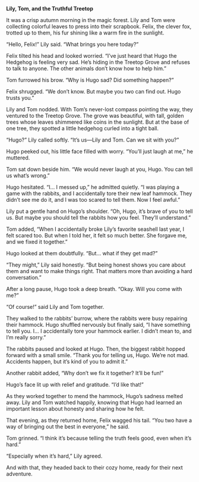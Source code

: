 **Lily, Tom, and the Truthful Treetop**

It was a crisp autumn morning in the magic forest. Lily and Tom were collecting colorful leaves to press into their scrapbook. Felix, the clever fox, trotted up to them, his fur shining like a warm fire in the sunlight.

“Hello, Felix!” Lily said. “What brings you here today?”

Felix tilted his head and looked worried. “I’ve just heard that Hugo the Hedgehog is feeling very sad. He’s hiding in the Treetop Grove and refuses to talk to anyone. The other animals don’t know how to help him.”

Tom furrowed his brow. “Why is Hugo sad? Did something happen?”

Felix shrugged. “We don’t know. But maybe you two can find out. Hugo trusts you.”

Lily and Tom nodded. With Tom’s never-lost compass pointing the way, they ventured to the Treetop Grove. The grove was beautiful, with tall, golden trees whose leaves shimmered like coins in the sunlight. But at the base of one tree, they spotted a little hedgehog curled into a tight ball.

“Hugo?” Lily called softly. “It’s us—Lily and Tom. Can we sit with you?”

Hugo peeked out, his little face filled with worry. “You’ll just laugh at me,” he muttered.

Tom sat down beside him. “We would never laugh at you, Hugo. You can tell us what’s wrong.”

Hugo hesitated. “I… I messed up,” he admitted quietly. “I was playing a game with the rabbits, and I accidentally tore their new leaf hammock. They didn’t see me do it, and I was too scared to tell them. Now I feel awful.”

Lily put a gentle hand on Hugo’s shoulder. “Oh, Hugo, it’s brave of you to tell us. But maybe you should tell the rabbits how you feel. They’ll understand.”

Tom added, “When I accidentally broke Lily’s favorite seashell last year, I felt scared too. But when I told her, it felt so much better. She forgave me, and we fixed it together.”

Hugo looked at them doubtfully. “But… what if they get mad?”

“They might,” Lily said honestly. “But being honest shows you care about them and want to make things right. That matters more than avoiding a hard conversation.”

After a long pause, Hugo took a deep breath. “Okay. Will you come with me?”

“Of course!” said Lily and Tom together.

They walked to the rabbits’ burrow, where the rabbits were busy repairing their hammock. Hugo shuffled nervously but finally said, “I have something to tell you. I… I accidentally tore your hammock earlier. I didn’t mean to, and I’m really sorry.”

The rabbits paused and looked at Hugo. Then, the biggest rabbit hopped forward with a small smile. “Thank you for telling us, Hugo. We’re not mad. Accidents happen, but it’s kind of you to admit it.”

Another rabbit added, “Why don’t we fix it together? It’ll be fun!”

Hugo’s face lit up with relief and gratitude. “I’d like that!”

As they worked together to mend the hammock, Hugo’s sadness melted away. Lily and Tom watched happily, knowing that Hugo had learned an important lesson about honesty and sharing how he felt.

That evening, as they returned home, Felix wagged his tail. “You two have a way of bringing out the best in everyone,” he said.

Tom grinned. “I think it’s because telling the truth feels good, even when it’s hard.”

“Especially when it’s hard,” Lily agreed.

And with that, they headed back to their cozy home, ready for their next adventure.
